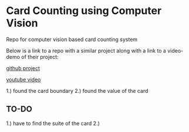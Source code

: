 # Card Counting using Computer Vision 
Repo for computer vision based card counting system

Below is a link to a repo with a similar project along with a link to a video-demo of their project:

[github project](https://github.com/EdjeElectronics/OpenCV-Playing-Card-Detector)

[youtube video](https://www.youtube.com/watch?v=m-QPjO-2IkA)

1.) found the card boundary
2.) found the value of the card

## TO-DO
1.) have to find the suite of the card
2.) 
